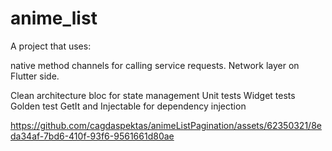 # anime_list

A project that uses: 

native method channels for calling service requests. Network layer on Flutter side.

Clean architecture
bloc for state management
Unit tests
Widget tests
Golden test
GetIt and Injectable for dependency injection






https://github.com/cagdaspektas/animeListPagination/assets/62350321/8eda34af-7bd6-410f-93f6-9561661d80ae



